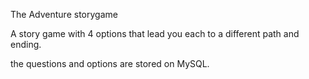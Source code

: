 The Adventure storygame

A story game with 4 options that lead you each to a different path and ending. 

the questions and options are stored on MySQL. 
